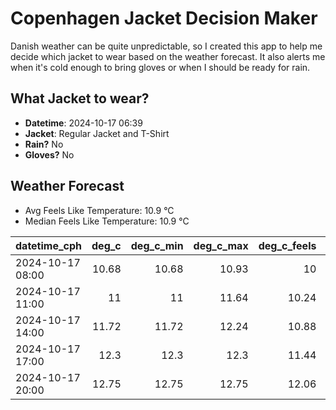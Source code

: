 
# Copenhagen Jacket Decision Maker

Danish weather can be quite unpredictable, so I created this app to help me decide which jacket to wear based on the weather forecast. 
It also alerts me when it's cold enough to bring gloves or when I should be ready for rain.

## What Jacket to wear?

- **Datetime**: 2024-10-17 06:39
- **Jacket**: Regular Jacket and T-Shirt
- **Rain?** No
- **Gloves?** No

## Weather Forecast
- Avg Feels Like Temperature: 10.9 °C
- Median Feels Like Temperature: 10.9 °C

| datetime_cph     |   deg_c |   deg_c_min |   deg_c_max |   deg_c_feels | weather   | wind   | rain   |
|:-----------------|--------:|------------:|------------:|--------------:|:----------|:-------|:-------|
| 2024-10-17 08:00 |   10.68 |       10.68 |       10.93 |         10    | Clouds    | High   | None   |
| 2024-10-17 11:00 |   11    |       11    |       11.64 |         10.24 | Clouds    | High   | None   |
| 2024-10-17 14:00 |   11.72 |       11.72 |       12.24 |         10.88 | Clouds    | High   | None   |
| 2024-10-17 17:00 |   12.3  |       12.3  |       12.3  |         11.44 | Clouds    | High   | None   |
| 2024-10-17 20:00 |   12.75 |       12.75 |       12.75 |         12.06 | Clouds    | High   | None   |
        